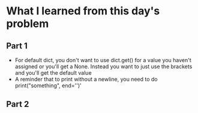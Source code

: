 # What I learned from this day's problem

## Part 1
- For default dict, you don't want to use dict.get() for a value you haven't assigned or you'll get a None. Instead you want to just use the brackets and you'll get the default value
- A reminder that to print without a newline, you need to do print("something", end='')'
## Part 2
